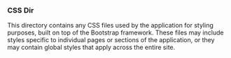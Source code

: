 ### CSS Dir
This directory contains any CSS files used by the application for styling purposes, built on top of the Bootstrap framework. These files may include styles specific to individual pages or sections of the application, or they may contain global styles that apply across the entire site.